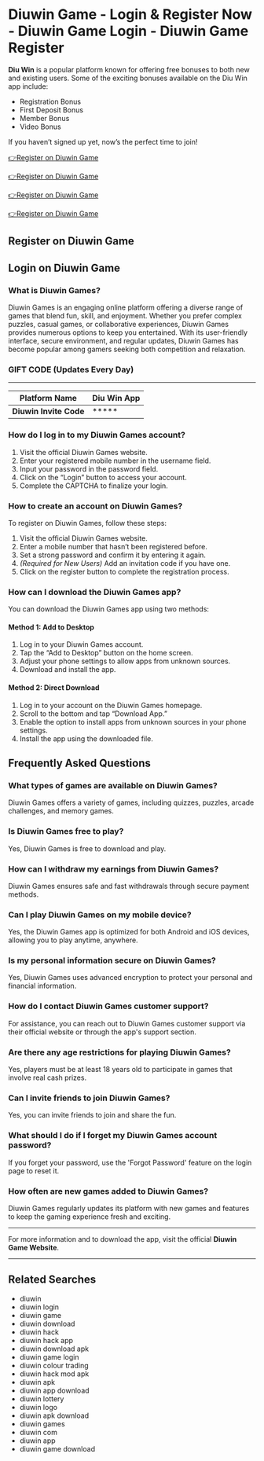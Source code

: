 # Diuwin Game - Login & Register Now - Diuwin Game Login - Diuwin Game Register

**Diu Win** is a popular platform known for offering free bonuses to both new and existing users. Some of the exciting bonuses available on the Diu Win app include:

- Registration Bonus
- First Deposit Bonus
- Member Bonus
- Video Bonus

If you haven’t signed up yet, now’s the perfect time to join!

<a href="http://www.sikkim222.com/#/register?invitationCode=316164149930" rel="nofollow">👉Register on Diuwin Game</a>

<a href="http://www.sikkim222.com/#/register?invitationCode=316164149930" rel="nofollow">👉Register on Diuwin Game</a>

<a href="http://www.sikkim222.com/#/register?invitationCode=316164149930" rel="nofollow">👉Register on Diuwin Game</a>

<a href="http://www.sikkim222.com/#/register?invitationCode=316164149930" rel="nofollow">👉Register on Diuwin Game</a>


## Register on Diuwin Game
## Login on Diuwin Game

### What is Diuwin Games?
Diuwin Games is an engaging online platform offering a diverse range of games that blend fun, skill, and enjoyment. Whether you prefer complex puzzles, casual games, or collaborative experiences, Diuwin Games provides numerous options to keep you entertained. With its user-friendly interface, secure environment, and regular updates, Diuwin Games has become popular among gamers seeking both competition and relaxation.

### GIFT CODE (Updates Every Day)
**    **

| Platform Name | Diu Win App |
|---------------|-------------|
| **Diuwin Invite Code** | ***** |

### How do I log in to my Diuwin Games account?
1. Visit the official Diuwin Games website.
2. Enter your registered mobile number in the username field.
3. Input your password in the password field.
4. Click on the “Login” button to access your account.
5. Complete the CAPTCHA to finalize your login.

### How to create an account on Diuwin Games?
To register on Diuwin Games, follow these steps:

1. Visit the official Diuwin Games website.
2. Enter a mobile number that hasn’t been registered before.
3. Set a strong password and confirm it by entering it again.
4. *(Required for New Users)* Add an invitation code if you have one.
5. Click on the register button to complete the registration process.

### How can I download the Diuwin Games app?
You can download the Diuwin Games app using two methods:

#### Method 1: Add to Desktop
1. Log in to your Diuwin Games account.
2. Tap the “Add to Desktop” button on the home screen.
3. Adjust your phone settings to allow apps from unknown sources.
4. Download and install the app.

#### Method 2: Direct Download
1. Log in to your account on the Diuwin Games homepage.
2. Scroll to the bottom and tap “Download App.”
3. Enable the option to install apps from unknown sources in your phone settings.
4. Install the app using the downloaded file.

## Frequently Asked Questions

### What types of games are available on Diuwin Games?
Diuwin Games offers a variety of games, including quizzes, puzzles, arcade challenges, and memory games.

### Is Diuwin Games free to play?
Yes, Diuwin Games is free to download and play.

### How can I withdraw my earnings from Diuwin Games?
Diuwin Games ensures safe and fast withdrawals through secure payment methods.

### Can I play Diuwin Games on my mobile device?
Yes, the Diuwin Games app is optimized for both Android and iOS devices, allowing you to play anytime, anywhere.

### Is my personal information secure on Diuwin Games?
Yes, Diuwin Games uses advanced encryption to protect your personal and financial information.

### How do I contact Diuwin Games customer support?
For assistance, you can reach out to Diuwin Games customer support via their official website or through the app's support section.

### Are there any age restrictions for playing Diuwin Games?
Yes, players must be at least 18 years old to participate in games that involve real cash prizes.

### Can I invite friends to join Diuwin Games?
Yes, you can invite friends to join and share the fun.

### What should I do if I forget my Diuwin Games account password?
If you forget your password, use the 'Forgot Password' feature on the login page to reset it.

### How often are new games added to Diuwin Games?
Diuwin Games regularly updates its platform with new games and features to keep the gaming experience fresh and exciting.

---

For more information and to download the app, visit the official **Diuwin Game Website**.

---

## Related Searches
- diuwin
- diuwin login
- diuwin game
- diuwin download
- diuwin hack
- diuwin hack app
- diuwin download apk
- diuwin game login
- diuwin colour trading
- diuwin hack mod apk
- diuwin apk
- diuwin app download
- diuwin lottery
- diuwin logo
- diuwin apk download
- diuwin games
- diuwin com
- diuwin app
- diuwin game download
